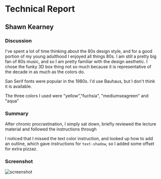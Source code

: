 # Technical Report
## Shawn Kearney

### Discussion
I've spent a lot of time thinking about the 80s design style, and for a good portion of my young adulthood I enjoyed all things 80s. I am still a pretty big fan of 80s music, and so I am pretty familiar with the design aesthetic. I chose the funky 3D box thing not so much because it is representative of the decade in as much as the colors do.

San Serif fonts were popular in the 1980s. I'd use Bauhaus, but I don't think it is available.

The three colors I used were "yellow","fuchsia", "mediumseagreen" and "aqua"

### Summary
After chronic procrastination, I simply sat down, briefly reviewed the lecture material and followed the instructions through

I noticed that I missed the text color instruction, and looked up how to add an outline, which gave instructions for `text-shadow`, so I added some offset for extra pizzaz.

### Screenshot

![screenshot](img/capture.png)